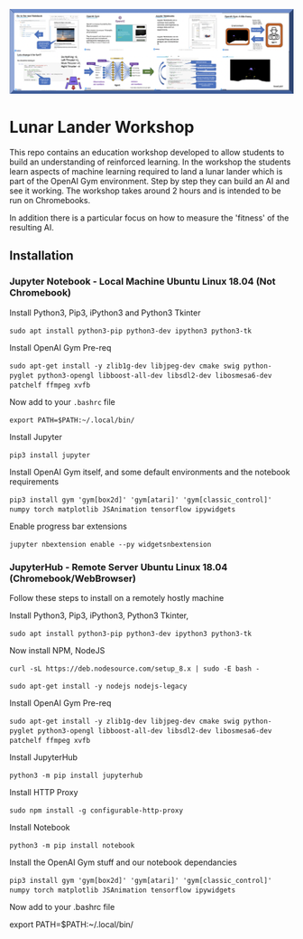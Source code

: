 
![Lunar Lander Workshop](images/LunarLanderBanner.png)

# Lunar Lander Workshop

This repo contains an education workshop developed to allow students to build an understanding of reinforced learning. In the workshop the students learn aspects of machine learning required to land a lunar lander which is part of the OpenAI Gym environment. Step by step they can build an AI and see it working. The workshop takes around 2 hours and is intended to be run on Chromebooks. 

In addition there is a particular focus on how to measure the 'fitness' of the resulting AI. 



## Installation

### Jupyter Notebook - Local Machine Ubuntu Linux 18.04 (Not Chromebook)

Install Python3, Pip3, iPython3 and Python3 Tkinter

`sudo apt install python3-pip python3-dev ipython3 python3-tk`

Install OpenAI Gym Pre-req

`sudo apt-get install -y zlib1g-dev libjpeg-dev cmake swig python-pyglet python3-opengl libboost-all-dev libsdl2-dev libosmesa6-dev patchelf ffmpeg xvfb`


Now add to your `.bashrc` file

`export PATH=$PATH:~/.local/bin/`

Install Jupyter

`pip3 install jupyter`

Install OpenAI Gym itself, and some default environments and the notebook requirements

`pip3 install gym 'gym[box2d]' 'gym[atari]' 'gym[classic_control]' numpy torch matplotlib JSAnimation tensorflow ipywidgets`


Enable progress bar extensions

`jupyter nbextension enable --py widgetsnbextension`


### JupyterHub - Remote Server Ubuntu Linux 18.04 (Chromebook/WebBrowser)
Follow these steps to install on a remotely hostly machine 

Install Python3, Pip3, iPython3, Python3 Tkinter, 

`sudo apt install python3-pip python3-dev ipython3 python3-tk`

Now install NPM, NodeJS

`curl -sL https://deb.nodesource.com/setup_8.x | sudo -E bash -`

`sudo apt-get install -y nodejs nodejs-legacy`

Install OpenAI Gym Pre-req

`sudo apt-get install -y zlib1g-dev libjpeg-dev cmake swig python-pyglet python3-opengl libboost-all-dev libsdl2-dev libosmesa6-dev patchelf ffmpeg xvfb`

Install JupyterHub

`python3 -m pip install jupyterhub`

Install HTTP Proxy

`sudo npm install -g configurable-http-proxy`

Install Notebook

`python3 -m pip install notebook`

Install the OpenAI Gym stuff and our notebook dependancies

`pip3 install gym 'gym[box2d]' 'gym[atari]' 'gym[classic_control]' numpy torch matplotlib JSAnimation tensorflow ipywidgets`

Now add to your .bashrc file

export PATH=$PATH:~/.local/bin/
